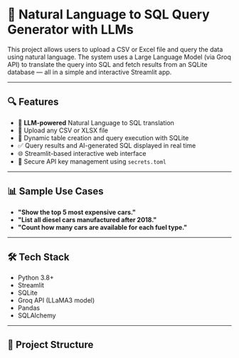 # 🚀 Natural Language to SQL Query Generator with LLMs

This project allows users to upload a CSV or Excel file and query the data using natural language. The system uses a Large Language Model (via Groq API) to translate the query into SQL and fetch results from an SQLite database — all in a simple and interactive Streamlit app.

---

## 🔍 Features

- 🧠 **LLM-powered** Natural Language to SQL translation
- 📂 Upload any CSV or XLSX file
- 🔄 Dynamic table creation and query execution with SQLite
- ✅ Query results and AI-generated SQL displayed in real time
- 🌐 Streamlit-based interactive web interface
- 🔐 Secure API key management using `secrets.toml`

---

## 📊 Sample Use Cases

- **"Show the top 5 most expensive cars."**
- **"List all diesel cars manufactured after 2018."**
- **"Count how many cars are available for each fuel type."**

---

## 🛠 Tech Stack

- Python 3.8+
- Streamlit
- SQLite
- Groq API (LLaMA3 model)
- Pandas
- SQLAlchemy

---

## 📁 Project Structure

